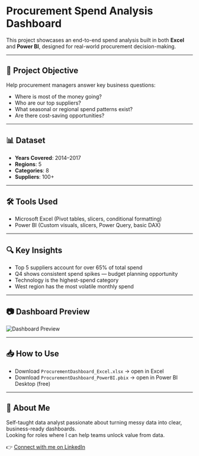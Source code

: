 # Procurement Spend Analysis Dashboard

This project showcases an end-to-end spend analysis built in both **Excel** and **Power BI**, designed for real-world procurement decision-making.

---

## 🎯 Project Objective

Help procurement managers answer key business questions:

- Where is most of the money going?
- Who are our top suppliers?
- What seasonal or regional spend patterns exist?
- Are there cost-saving opportunities?

---

## 📊 Dataset

- **Years Covered**: 2014–2017  
- **Regions**: 5  
- **Categories**: 8  
- **Suppliers**: 100+

---

## 🛠️ Tools Used

- Microsoft Excel (Pivot tables, slicers, conditional formatting)
- Power BI (Custom visuals, slicers, Power Query, basic DAX)

---

## 🔍 Key Insights

- Top 5 suppliers account for over 65% of total spend
- Q4 shows consistent spend spikes — budget planning opportunity
- Technology is the highest-spend category
- West region has the most volatile monthly spend

---

## 📷 Dashboard Preview

![Dashboard Preview](dashboard.png)

---

## 📥 How to Use

- Download `ProcurementDashboard_Excel.xlsx` → open in Excel
- Download `ProcurementDashboard_PowerBI.pbix` → open in Power BI Desktop (free)

---

## 💬 About Me

Self-taught data analyst passionate about turning messy data into clear, business-ready dashboards.  
Looking for roles where I can help teams unlock value from data.

👉 [Connect with me on LinkedIn](https://www.linkedin.com/in/loise-mihari)
